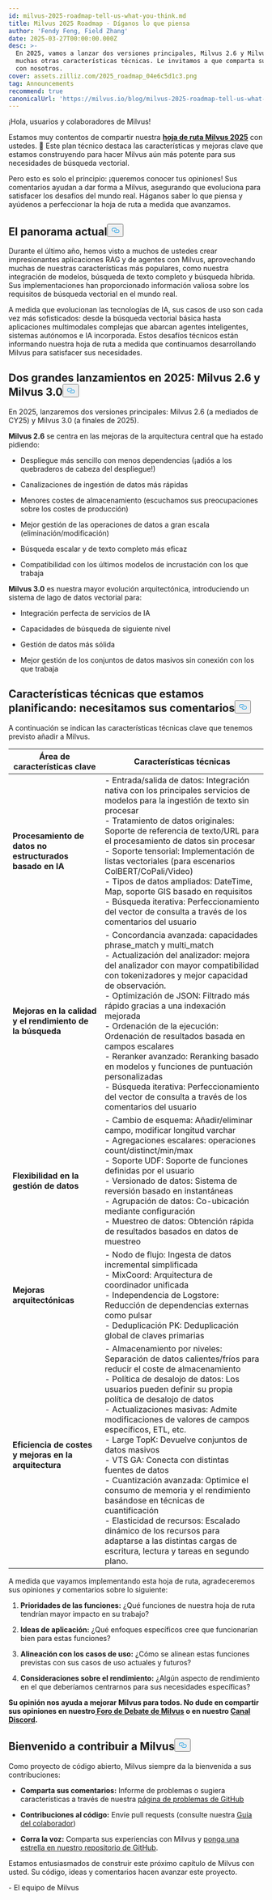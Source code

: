 ```yaml
---
id: milvus-2025-roadmap-tell-us-what-you-think.md
title: Milvus 2025 Roadmap - Díganos lo que piensa
author: 'Fendy Feng, Field Zhang'
date: 2025-03-27T00:00:00.000Z
desc: >-
  En 2025, vamos a lanzar dos versiones principales, Milvus 2.6 y Milvus 3.0, y
  muchas otras características técnicas. Le invitamos a que comparta sus ideas
  con nosotros.
cover: assets.zilliz.com/2025_roadmap_04e6c5d1c3.png
tag: Announcements
recommend: true
canonicalUrl: 'https://milvus.io/blog/milvus-2025-roadmap-tell-us-what-you-think.md'
---
```

<p>¡Hola, usuarios y colaboradores de Milvus!</p>
<p>Estamos muy contentos de compartir nuestra <a href="https://milvus.io/docs/roadmap.md"><strong>hoja de ruta Milvus 2025</strong></a> con ustedes. 🚀 Este plan técnico destaca las características y mejoras clave que estamos construyendo para hacer Milvus aún más potente para sus necesidades de búsqueda vectorial.</p>
<p>Pero esto es solo el principio: ¡queremos conocer tus opiniones! Sus comentarios ayudan a dar forma a Milvus, asegurando que evoluciona para satisfacer los desafíos del mundo real. Háganos saber lo que piensa y ayúdenos a perfeccionar la hoja de ruta a medida que avanzamos.</p>
<h2 id="The-Current-Landscape" class="common-anchor-header">El panorama actual<button data-href="#The-Current-Landscape" class="anchor-icon" translate="no">
      <svg translate="no"
        aria-hidden="true"
        focusable="false"
        height="20"
        version="1.1"
        viewBox="0 0 16 16"
        width="16"
      >
        <path
          fill="#0092E4"
          fill-rule="evenodd"
          d="M4 9h1v1H4c-1.5 0-3-1.69-3-3.5S2.55 3 4 3h4c1.45 0 3 1.69 3 3.5 0 1.41-.91 2.72-2 3.25V8.59c.58-.45 1-1.27 1-2.09C10 5.22 8.98 4 8 4H4c-.98 0-2 1.22-2 2.5S3 9 4 9zm9-3h-1v1h1c1 0 2 1.22 2 2.5S13.98 12 13 12H9c-.98 0-2-1.22-2-2.5 0-.83.42-1.64 1-2.09V6.25c-1.09.53-2 1.84-2 3.25C6 11.31 7.55 13 9 13h4c1.45 0 3-1.69 3-3.5S14.5 6 13 6z"
        ></path>
      </svg>
    </button></h2><p>Durante el último año, hemos visto a muchos de ustedes crear impresionantes aplicaciones RAG y de agentes con Milvus, aprovechando muchas de nuestras características más populares, como nuestra integración de modelos, búsqueda de texto completo y búsqueda híbrida. Sus implementaciones han proporcionado información valiosa sobre los requisitos de búsqueda vectorial en el mundo real.</p>
<p>A medida que evolucionan las tecnologías de IA, sus casos de uso son cada vez más sofisticados: desde la búsqueda vectorial básica hasta aplicaciones multimodales complejas que abarcan agentes inteligentes, sistemas autónomos e IA incorporada. Estos desafíos técnicos están informando nuestra hoja de ruta a medida que continuamos desarrollando Milvus para satisfacer sus necesidades.</p>
<h2 id="Two-Major-Releases-in-2025-Milvus-26-and-Milvus-30" class="common-anchor-header">Dos grandes lanzamientos en 2025: Milvus 2.6 y Milvus 3.0<button data-href="#Two-Major-Releases-in-2025-Milvus-26-and-Milvus-30" class="anchor-icon" translate="no">
      <svg translate="no"
        aria-hidden="true"
        focusable="false"
        height="20"
        version="1.1"
        viewBox="0 0 16 16"
        width="16"
      >
        <path
          fill="#0092E4"
          fill-rule="evenodd"
          d="M4 9h1v1H4c-1.5 0-3-1.69-3-3.5S2.55 3 4 3h4c1.45 0 3 1.69 3 3.5 0 1.41-.91 2.72-2 3.25V8.59c.58-.45 1-1.27 1-2.09C10 5.22 8.98 4 8 4H4c-.98 0-2 1.22-2 2.5S3 9 4 9zm9-3h-1v1h1c1 0 2 1.22 2 2.5S13.98 12 13 12H9c-.98 0-2-1.22-2-2.5 0-.83.42-1.64 1-2.09V6.25c-1.09.53-2 1.84-2 3.25C6 11.31 7.55 13 9 13h4c1.45 0 3-1.69 3-3.5S14.5 6 13 6z"
        ></path>
      </svg>
    </button></h2><p>En 2025, lanzaremos dos versiones principales: Milvus 2.6 (a mediados de CY25) y Milvus 3.0 (a finales de 2025).</p>
<p><strong>Milvus 2.6</strong> se centra en las mejoras de la arquitectura central que ha estado pidiendo:</p>
<ul>
<li><p>Despliegue más sencillo con menos dependencias (¡adiós a los quebraderos de cabeza del despliegue!)</p></li>
<li><p>Canalizaciones de ingestión de datos más rápidas</p></li>
<li><p>Menores costes de almacenamiento (escuchamos sus preocupaciones sobre los costes de producción)</p></li>
<li><p>Mejor gestión de las operaciones de datos a gran escala (eliminación/modificación)</p></li>
<li><p>Búsqueda escalar y de texto completo más eficaz</p></li>
<li><p>Compatibilidad con los últimos modelos de incrustación con los que trabaja</p></li>
</ul>
<p><strong>Milvus 3.0</strong> es nuestra mayor evolución arquitectónica, introduciendo un sistema de lago de datos vectorial para:</p>
<ul>
<li><p>Integración perfecta de servicios de IA</p></li>
<li><p>Capacidades de búsqueda de siguiente nivel</p></li>
<li><p>Gestión de datos más sólida</p></li>
<li><p>Mejor gestión de los conjuntos de datos masivos sin conexión con los que trabaja</p></li>
</ul>
<h2 id="Technical-Features-Were-Planning---We-Need-Your-Feedback" class="common-anchor-header">Características técnicas que estamos planificando: necesitamos sus comentarios<button data-href="#Technical-Features-Were-Planning---We-Need-Your-Feedback" class="anchor-icon" translate="no">
      <svg translate="no"
        aria-hidden="true"
        focusable="false"
        height="20"
        version="1.1"
        viewBox="0 0 16 16"
        width="16"
      >
        <path
          fill="#0092E4"
          fill-rule="evenodd"
          d="M4 9h1v1H4c-1.5 0-3-1.69-3-3.5S2.55 3 4 3h4c1.45 0 3 1.69 3 3.5 0 1.41-.91 2.72-2 3.25V8.59c.58-.45 1-1.27 1-2.09C10 5.22 8.98 4 8 4H4c-.98 0-2 1.22-2 2.5S3 9 4 9zm9-3h-1v1h1c1 0 2 1.22 2 2.5S13.98 12 13 12H9c-.98 0-2-1.22-2-2.5 0-.83.42-1.64 1-2.09V6.25c-1.09.53-2 1.84-2 3.25C6 11.31 7.55 13 9 13h4c1.45 0 3-1.69 3-3.5S14.5 6 13 6z"
        ></path>
      </svg>
    </button></h2><p>A continuación se indican las características técnicas clave que tenemos previsto añadir a Milvus.</p>
<table>
<thead>
<tr><th><strong>Área de características clave</strong></th><th><strong>Características técnicas</strong></th></tr>
</thead>
<tbody>
<tr><td><strong>Procesamiento de datos no estructurados basado en IA</strong></td><td>- Entrada/salida de datos: Integración nativa con los principales servicios de modelos para la ingestión de texto sin procesar<br>- Tratamiento de datos originales: Soporte de referencia de texto/URL para el procesamiento de datos sin procesar<br>- Soporte tensorial: Implementación de listas vectoriales (para escenarios ColBERT/CoPali/Video)<br>- Tipos de datos ampliados: DateTime, Map, soporte GIS basado en requisitos<br>- Búsqueda iterativa: Perfeccionamiento del vector de consulta a través de los comentarios del usuario</td></tr>
<tr><td><strong>Mejoras en la calidad y el rendimiento de la búsqueda</strong></td><td>- Concordancia avanzada: capacidades phrase_match y multi_match<br>- Actualización del analizador: mejora del analizador con mayor compatibilidad con tokenizadores y mejor capacidad de observación.<br>- Optimización de JSON: Filtrado más rápido gracias a una indexación mejorada<br>- Ordenación de la ejecución: Ordenación de resultados basada en campos escalares<br>- Reranker avanzado: Reranking basado en modelos y funciones de puntuación personalizadas<br>- Búsqueda iterativa: Perfeccionamiento del vector de consulta a través de los comentarios del usuario</td></tr>
<tr><td><strong>Flexibilidad en la gestión de datos</strong></td><td>- Cambio de esquema: Añadir/eliminar campo, modificar longitud varchar<br>- Agregaciones escalares: operaciones count/distinct/min/max<br>- Soporte UDF: Soporte de funciones definidas por el usuario<br>- Versionado de datos: Sistema de reversión basado en instantáneas<br>- Agrupación de datos: Co-ubicación mediante configuración<br>- Muestreo de datos: Obtención rápida de resultados basados en datos de muestreo</td></tr>
<tr><td><strong>Mejoras arquitectónicas</strong></td><td>- Nodo de flujo: Ingesta de datos incremental simplificada<br>- MixCoord: Arquitectura de coordinador unificada<br>- Independencia de Logstore: Reducción de dependencias externas como pulsar<br>- Deduplicación PK: Deduplicación global de claves primarias</td></tr>
<tr><td><strong>Eficiencia de costes y mejoras en la arquitectura</strong></td><td>- Almacenamiento por niveles: Separación de datos calientes/fríos para reducir el coste de almacenamiento<br>- Política de desalojo de datos: Los usuarios pueden definir su propia política de desalojo de datos<br>- Actualizaciones masivas: Admite modificaciones de valores de campos específicos, ETL, etc.<br>- Large TopK: Devuelve conjuntos de datos masivos<br>- VTS GA: Conecta con distintas fuentes de datos<br>- Cuantización avanzada: Optimice el consumo de memoria y el rendimiento basándose en técnicas de cuantificación<br>- Elasticidad de recursos: Escalado dinámico de los recursos para adaptarse a las distintas cargas de escritura, lectura y tareas en segundo plano.</td></tr>
</tbody>
</table>
<p>A medida que vayamos implementando esta hoja de ruta, agradeceremos sus opiniones y comentarios sobre lo siguiente:</p>
<ol>
<li><p><strong>Prioridades de las funciones:</strong> ¿Qué funciones de nuestra hoja de ruta tendrían mayor impacto en su trabajo?</p></li>
<li><p><strong>Ideas de aplicación:</strong> ¿Qué enfoques específicos cree que funcionarían bien para estas funciones?</p></li>
<li><p><strong>Alineación con los casos de uso:</strong> ¿Cómo se alinean estas funciones previstas con sus casos de uso actuales y futuros?</p></li>
<li><p><strong>Consideraciones sobre el rendimiento:</strong> ¿Algún aspecto de rendimiento en el que deberíamos centrarnos para sus necesidades específicas?</p></li>
</ol>
<p><strong>Su opinión nos ayuda a mejorar Milvus para todos. No dude en compartir sus opiniones en nuestro<a href="https://github.com/milvus-io/milvus/discussions/40263"> Foro de Debate de Milvus</a> o en nuestro <a href="https://discord.com/invite/8uyFbECzPX">Canal Discord</a>.</strong></p>
<h2 id="Welcome-to-Contribute-to-Milvus" class="common-anchor-header">Bienvenido a contribuir a Milvus<button data-href="#Welcome-to-Contribute-to-Milvus" class="anchor-icon" translate="no">
      <svg translate="no"
        aria-hidden="true"
        focusable="false"
        height="20"
        version="1.1"
        viewBox="0 0 16 16"
        width="16"
      >
        <path
          fill="#0092E4"
          fill-rule="evenodd"
          d="M4 9h1v1H4c-1.5 0-3-1.69-3-3.5S2.55 3 4 3h4c1.45 0 3 1.69 3 3.5 0 1.41-.91 2.72-2 3.25V8.59c.58-.45 1-1.27 1-2.09C10 5.22 8.98 4 8 4H4c-.98 0-2 1.22-2 2.5S3 9 4 9zm9-3h-1v1h1c1 0 2 1.22 2 2.5S13.98 12 13 12H9c-.98 0-2-1.22-2-2.5 0-.83.42-1.64 1-2.09V6.25c-1.09.53-2 1.84-2 3.25C6 11.31 7.55 13 9 13h4c1.45 0 3-1.69 3-3.5S14.5 6 13 6z"
        ></path>
      </svg>
    </button></h2><p>Como proyecto de código abierto, Milvus siempre da la bienvenida a sus contribuciones:</p>
<ul>
<li><p><strong>Comparta sus comentarios:</strong> Informe de problemas o sugiera características a través de nuestra <a href="https://github.com/milvus-io/milvus/issues">página de problemas de GitHub</a></p></li>
<li><p><strong>Contribuciones al código:</strong> Envíe pull requests (consulte nuestra <a href="https://github.com/milvus-io/milvus/blob/82915a9630ab0ff40d7891b97c367ede5726ff7c/CONTRIBUTING.md">Guía del colaborador</a>)</p></li>
<li><p><strong>Corra la voz:</strong> Comparta sus experiencias con Milvus y <a href="https://github.com/milvus-io/milvus">ponga una estrella en nuestro repositorio de GitHub</a>.</p></li>
</ul>
<p>Estamos entusiasmados de construir este próximo capítulo de Milvus con usted. Su código, ideas y comentarios hacen avanzar este proyecto.</p>
<p>- El equipo de Milvus</p>
